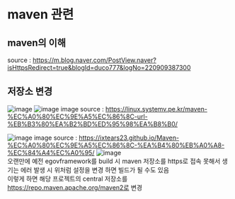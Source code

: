 # maven 관련
## maven의 이해
source : https://m.blog.naver.com/PostView.naver?isHttpsRedirect=true&blogId=duco777&logNo=220909387300 

## 저장소 변경
![image](https://user-images.githubusercontent.com/44331989/129295085-b9047a7e-0d0a-44ae-a9fb-9d2bfb186e61.png)
![image](https://user-images.githubusercontent.com/44331989/129295110-290d197f-80e7-4987-a565-f3908fd36b42.png)
image source : https://linux.systemv.pe.kr/maven-%EC%A0%80%EC%9E%A5%EC%86%8C-url-%EB%B3%80%EA%B2%BD%ED%95%98%EA%B8%B0/ <br>

![image](https://user-images.githubusercontent.com/44331989/129296298-f7a22636-840c-479f-93e8-26ee4be54e26.png)
image source : https://ixtears23.github.io/Maven-%EC%A0%80%EC%9E%A5%EC%86%8C-%EA%B4%80%EB%A0%A8-%EC%84%A4%EC%A0%95/
![image](https://user-images.githubusercontent.com/44331989/129296334-4ffa46dd-5e88-4911-bde2-e5613c8f16c3.png) <br>
오랜만에 예전 egovframework를 build 시 maven 저장소를 https로 접속 못해서 생기는 에러 발생 시 위처럼 설정을 변경 하면 빌드가 될 수도 있음 <br>
이렇게 하면 해당 프로젝트의 central 저장소를 https://repo.maven.apache.org/maven2로 변경

